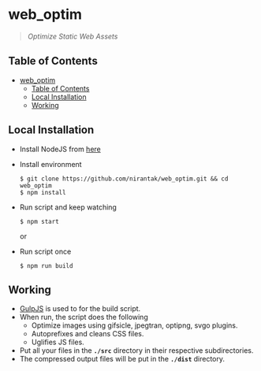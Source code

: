 # web_optim

> _Optimize Static Web Assets_

## Table of Contents

- [web_optim](#weboptim)
  - [Table of Contents](#table-of-contents)
  - [Local Installation](#local-installation)
  - [Working](#working)

## Local Installation

- Install NodeJS from [here](https://nodejs.org/en/download/current/)

- Install environment

  ```shell
  $ git clone https://github.com/nirantak/web_optim.git && cd web_optim
  $ npm install
  ```

- Run script and keep watching

  ```shell
  $ npm start
  ```

  or

- Run script once

  ```shell
  $ npm run build
  ```

## Working

- [GulpJS](https://gulpjs.com/) is used to for the build script.
- When run, the script does the following
  - Optimize images using gifsicle, jpegtran, optipng, svgo plugins.
  - Autoprefixes and cleans CSS files.
  - Uglifies JS files.
- Put all your files in the **`./src`** directory in their respective subdirectories.
- The compressed output files will be put in the **`./dist`** directory.
